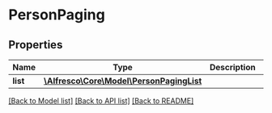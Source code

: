# PersonPaging

## Properties
Name | Type | Description | Notes
------------ | ------------- | ------------- | -------------
**list** | [**\Alfresco\Core\Model\PersonPagingList**](PersonPagingList.md) |  | [optional] 

[[Back to Model list]](../README.md#documentation-for-models) [[Back to API list]](../README.md#documentation-for-api-endpoints) [[Back to README]](../README.md)


